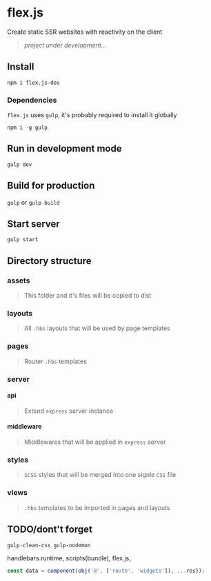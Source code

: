 # flex.js

Create static SSR websites with reactivity on the client

> _project under development..._

## Install

`npm i flex.js-dev`

### Dependencies

`flex.js` uses `gulp`, it's probably required to install it globally

`npm i -g gulp`

## Run in development mode

`gulp dev`

## Build for production

`gulp` or `gulp build`

## Start server

`gulp start`


## Directory structure

### assets

> This folder and it's files will be copied to dist

### layouts

> All `.hbs` layouts that will be used by page templates

### pages

> Router `.hbs` templates

### server

#### api

> Extend `express` server instance

#### middleware

> Middlewares that will be applied in `express` server

### styles

> `SCSS` styles that will be merged into one signle `CSS` file

### views

> `.hbs` templates to be imported in pages and layouts


## TODO/dont't forget

`gulp-clean-css gulp-nodemon`

 handlebars.runtime, scripts(bundle), flex.js,

 ```javascript
const data = component(obj('@', ['route', 'widgets']), ...res});

 ```